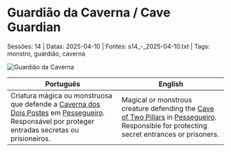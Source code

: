 
# Guardião da Caverna / Cave Guardian

Sessões: 14 | Datas: 2025-04-10 | Fontes: s14_-_2025-04-10.txt | Tags: monstro, guardião, caverna

![Guardião da Caverna](monster_blank.png)

| Português | English |
|-----------|---------|
| Criatura mágica ou monstruosa que defende a [Caverna dos Dois Postes](caverna_dos_dois_postes.md) em [Pessegueiro](vila_de_pessegueiro.md). Responsável por proteger entradas secretas ou prisioneiros. | Magical or monstrous creature defending the [Cave of Two Pillars](caverna_dos_dois_postes.md) in [Pessegueiro](vila_de_pessegueiro.md). Responsible for protecting secret entrances or prisoners. |

